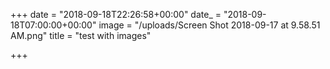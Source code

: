+++
date = "2018-09-18T22:26:58+00:00"
date_ = "2018-09-18T07:00:00+00:00"
image = "/uploads/Screen Shot 2018-09-17 at 9.58.51 AM.png"
title = "test with images"

+++
